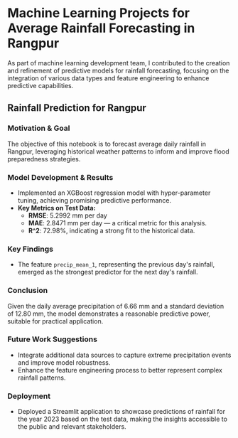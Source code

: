 # Machine Learning Projects for Average Rainfall Forecasting in Rangpur


As part of machine learning development team, I contributed to the creation and refinement of predictive models for rainfall forecasting, focusing on the integration of various data types and feature engineering to enhance predictive capabilities.

## Rainfall Prediction for Rangpur

### Motivation & Goal
The objective of this notebook is to forecast average daily rainfall in Rangpur, leveraging historical weather patterns to inform and improve flood preparedness strategies.

### Model Development & Results
- Implemented an XGBoost regression model with hyper-parameter tuning, achieving promising predictive performance.
- **Key Metrics on Test Data:**
  - **RMSE**: 5.2992 mm per day
  - **MAE**: 2.8471 mm per day — a critical metric for this analysis.
  - **R^2**: 72.98%, indicating a strong fit to the historical data.

### Key Findings
- The feature `precip_mean_1`, representing the previous day's rainfall, emerged as the strongest predictor for the next day's rainfall.

### Conclusion
Given the daily average precipitation of 6.66 mm and a standard deviation of 12.80 mm, the model demonstrates a reasonable predictive power, suitable for practical application.

### Future Work Suggestions
- Integrate additional data sources to capture extreme precipitation events and improve model robustness.
- Enhance the feature engineering process to better represent complex rainfall patterns.

### Deployment
- Deployed a Streamlit application to showcase predictions of rainfall for the year 2023 based on the test data, making the insights accessible to the public and relevant stakeholders.
